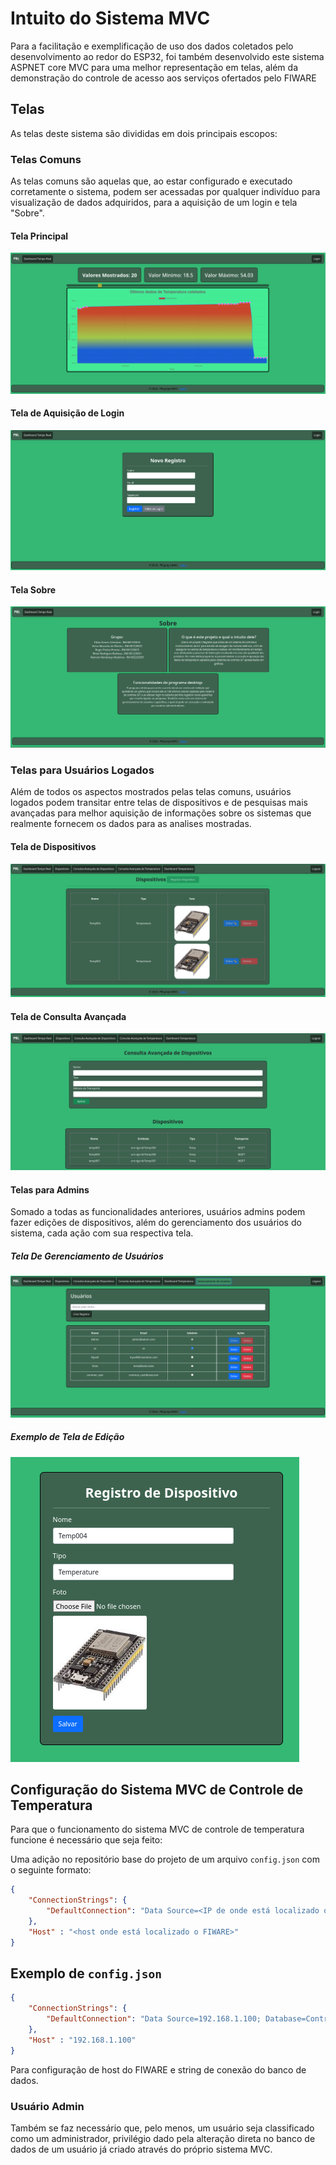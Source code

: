 # Intuito do Sistema MVC

Para a facilitação e exemplificação de uso dos dados coletados pelo desenvolvimento ao redor do ESP32, foi também desenvolvido este sistema ASPNET core MVC para uma melhor representação em telas, além da demonstração do controle de acesso aos serviços ofertados pelo FIWARE

## Telas

As telas deste sistema são divididas em dois principais escopos:

### Telas Comuns

As telas comuns são aquelas que, ao estar configurado e executado corretamente o sistema, podem ser acessadas por qualquer indivíduo para visualização de dados adquiridos, para a aquisição de um login e tela "Sobre".

#### Tela Principal

![plot](./assets/Tela_Comum.png)

#### Tela de Aquisição de Login

![plot](./assets/Tela_Aquisicao_Login.png)


#### Tela Sobre

![plot](./assets/Tela_Sobre.png)

### Telas para Usuários Logados

Além de todos os aspectos mostrados pelas telas comuns, usuários logados podem transitar entre telas de dispositivos e de pesquisas mais avançadas para melhor aquisição de informações sobre os sistemas que realmente fornecem os dados para as analises mostradas.

#### Tela de Dispositivos

![plot](./assets/Tela_Dispositivos.png)

#### Tela de Consulta Avançada

![plot](./assets/Tela_Dispositivos_Consultas_Avancadas.png)

#### Telas para Admins

Somado a todas as funcionalidades anteriores, usuários admins podem fazer edições de dispositivos, além do gerenciamento dos usuários do sistema, cada ação com sua respectiva tela.

##### Tela De Gerenciamento de Usuários

![plot](./assets/Tela_Admin_Usuarios.png)

##### Exemplo de Tela de Edição

![plot](./assets/Tela_Exemplo_Edicao.png)

## Configuração do Sistema MVC de Controle de Temperatura

Para que o funcionamento do sistema MVC de controle de temperatura funcione é necessário que seja feito:

Uma adição no repositório base do projeto de um arquivo `config.json` com o seguinte formato:

```json
{
    "ConnectionStrings": {
        "DefaultConnection": "Data Source=<IP de onde está localizado o banco de dados>; Database=<Nome da database a ser utilizada, já existente no banco>; user id=<Usuário a ser logado na autenticação SQL Server>; password=<Senha para autenticação do Usuário>"
    },
    "Host" : "<host onde está localizado o FIWARE>"
}
```

## Exemplo de `config.json`

```json
{
    "ConnectionStrings": {
        "DefaultConnection": "Data Source=192.168.1.100; Database=ControleTemperatura; user id=admin; password=senha123"
    },
    "Host" : "192.168.1.100"
}
```

Para configuração de host do FIWARE e string de conexão do banco de dados.

### Usuário Admin

Também se faz necessário que, pelo menos, um usuário seja classificado como um administrador, privilégio dado pela alteração direta no banco de dados de um usuário já criado através do próprio sistema MVC.
